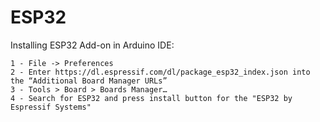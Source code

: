 # ESP32

Installing ESP32 Add-on in Arduino IDE:

	1 - File -> Preferences
	2 - Enter https://dl.espressif.com/dl/package_esp32_index.json into the “Additional Board Manager URLs”
	3 - Tools > Board > Boards Manager…
	4 - Search for ESP32 and press install button for the "ESP32 by Espressif Systems"